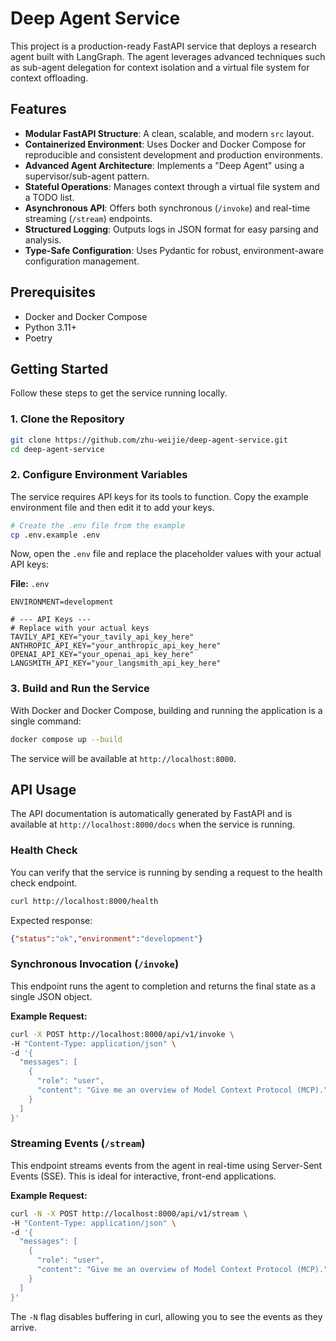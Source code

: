 # Deep Agent Service

This project is a production-ready FastAPI service that deploys a research agent built with LangGraph. The agent leverages advanced techniques such as sub-agent delegation for context isolation and a virtual file system for context offloading.

## Features

- **Modular FastAPI Structure**: A clean, scalable, and modern `src` layout.
- **Containerized Environment**: Uses Docker and Docker Compose for reproducible and consistent development and production environments.
- **Advanced Agent Architecture**: Implements a "Deep Agent" using a supervisor/sub-agent pattern.
- **Stateful Operations**: Manages context through a virtual file system and a TODO list.
- **Asynchronous API**: Offers both synchronous (`/invoke`) and real-time streaming (`/stream`) endpoints.
- **Structured Logging**: Outputs logs in JSON format for easy parsing and analysis.
- **Type-Safe Configuration**: Uses Pydantic for robust, environment-aware configuration management.

## Prerequisites

- Docker and Docker Compose
- Python 3.11+
- Poetry

## Getting Started

Follow these steps to get the service running locally.

### 1. Clone the Repository

```bash
git clone https://github.com/zhu-weijie/deep-agent-service.git
cd deep-agent-service
```

### 2. Configure Environment Variables

The service requires API keys for its tools to function. Copy the example environment file and then edit it to add your keys.

```bash
# Create the .env file from the example
cp .env.example .env
```

Now, open the `.env` file and replace the placeholder values with your actual API keys:

**File:** `.env`
```# Environment variables for the Deep Agent Service
ENVIRONMENT=development

# --- API Keys ---
# Replace with your actual keys
TAVILY_API_KEY="your_tavily_api_key_here"
ANTHROPIC_API_KEY="your_anthropic_api_key_here"
OPENAI_API_KEY="your_openai_api_key_here"
LANGSMITH_API_KEY="your_langsmith_api_key_here"
```

### 3. Build and Run the Service

With Docker and Docker Compose, building and running the application is a single command:

```bash
docker compose up --build
```

The service will be available at `http://localhost:8000`.

## API Usage

The API documentation is automatically generated by FastAPI and is available at `http://localhost:8000/docs` when the service is running.

### Health Check

You can verify that the service is running by sending a request to the health check endpoint.

```bash
curl http://localhost:8000/health
```
Expected response:
```json
{"status":"ok","environment":"development"}
```

### Synchronous Invocation (`/invoke`)

This endpoint runs the agent to completion and returns the final state as a single JSON object.

**Example Request:**
```bash
curl -X POST http://localhost:8000/api/v1/invoke \
-H "Content-Type: application/json" \
-d '{
  "messages": [
    {
      "role": "user",
      "content": "Give me an overview of Model Context Protocol (MCP)."
    }
  ]
}'
```

### Streaming Events (`/stream`)

This endpoint streams events from the agent in real-time using Server-Sent Events (SSE). This is ideal for interactive, front-end applications.

**Example Request:**
```bash
curl -N -X POST http://localhost:8000/api/v1/stream \
-H "Content-Type: application/json" \
-d '{
  "messages": [
    {
      "role": "user",
      "content": "Give me an overview of Model Context Protocol (MCP)."
    }
  ]
}'
```
The `-N` flag disables buffering in curl, allowing you to see the events as they arrive.

